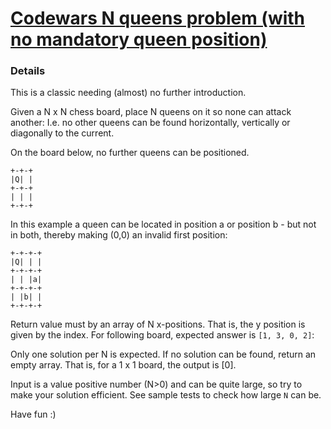 # [Codewars N queens problem (with no mandatory queen position)](https://www.codewars.com/kata/52cdc1b015db27c484000031)

### Details
This is a classic needing (almost) no further introduction.

Given a N x N chess board, place N queens on it so none can attack another: I.e. no other queens can be found horizontally, vertically or diagonally to the current.

On the board below, no further queens can be positioned.
```
+-+-+
|Q| |
+-+-+
| | |
+-+-+
```

In this example a queen can be located in position a or position b - but not in both, thereby making (0,0) an invalid first position:
```
+-+-+-+
|Q| | |
+-+-+-+
| | |a|
+-+-+-+
| |b| |
+-+-+-+
```

Return value must by an array of N x-positions. That is, the y position is given by the index. For following board, expected answer is `[1, 3, 0, 2]`:

Only one solution per N is expected. If no solution can be found, return an empty array. That is, for a 1 x 1 board, the output is [0].

Input is a value positive number (N>0) and can be quite large, so try to make your solution efficient. See sample tests to check how large `N` can be.

Have fun :)